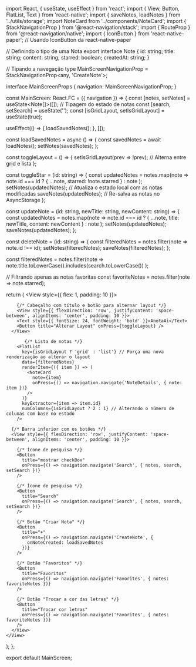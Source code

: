 import React, { useState, useEffect } from 'react';
import { View, Button, FlatList, Text } from 'react-native';
import { saveNotes, loadNotes } from '../utils/storage';
import NoteCard from '../components/NoteCard';
import { StackNavigationProp } from '@react-navigation/stack';
import { RouteProp } from '@react-navigation/native';
import { IconButton } from 'react-native-paper'; // Usando IconButton da react-native-paper

// Definindo o tipo de uma Nota
export interface Note {
  id: string;
  title: string;
  content: string;
  starred: boolean;
  createdAt: string;
}

// Tipando a navegação
type MainScreenNavigationProp = StackNavigationProp<any, 'CreateNote'>;

interface MainScreenProps {
  navigation: MainScreenNavigationProp;
}

const MainScreen: React.FC<MainScreenProps> = ({ navigation }) => {
  const [notes, setNotes] = useState<Note[]>([]); // Tipagem do estado de notas
  const [search, setSearch] = useState('');
  const [isGridLayout, setIsGridLayout] = useState(true);

  useEffect(() => {
    loadSavedNotes();
  }, []);

  const loadSavedNotes = async () => {
    const savedNotes = await loadNotes();
    setNotes(savedNotes);
  };

  const toggleLayout = () => {
    setIsGridLayout(prev => !prev); // Alterna entre grid e lista
  };

  const toggleStar = (id: string) => {
    const updatedNotes = notes.map(note =>
      note.id === id ? { ...note, starred: !note.starred } : note
    );
    setNotes(updatedNotes);  // Atualiza o estado local com as notas modificadas
    saveNotes(updatedNotes); // Re-salva as notas no AsyncStorage
  };

  const updateNote = (id: string, newTitle: string, newContent: string) => {
    const updatedNotes = notes.map(note =>
      note.id === id ? { ...note, title: newTitle, content: newContent } : note
    );
    setNotes(updatedNotes);
    saveNotes(updatedNotes);
  };

  const deleteNote = (id: string) => {
    const filteredNotes = notes.filter(note => note.id !== id);
    setNotes(filteredNotes);
    saveNotes(filteredNotes);
  };

  const filteredNotes = notes.filter(note =>
    note.title.toLowerCase().includes(search.toLowerCase())
  );

  // Filtrando apenas as notas favoritas
  const favoriteNotes = notes.filter(note => note.starred);

  return (
    <View style={{ flex: 1, padding: 10 }}>

        {/* Cabeçalho com título e botão para alternar layout */}
        <View style={{ flexDirection: 'row', justifyContent: 'space-between', alignItems: 'center', padding: 10 }}>
        <Text style={{ fontSize: 24, fontWeight: 'bold' }}>AnotaAi</Text>
        <Button title="Alterar Layout" onPress={toggleLayout} />
      </View>

           {/* Lista de notas */}
        <FlatList
          key={isGridLayout ? 'grid' : 'list'} // Força uma nova renderização ao alterar o layout
          data={filteredNotes}
          renderItem={({ item }) => (
            <NoteCard
              note={item}
              onPress={() => navigation.navigate('NoteDetails', { note: item })}
            />
          )}
          keyExtractor={item => item.id}
          numColumns={isGridLayout ? 2 : 1} // Alterando o número de colunas com base no estado
        />

      {/* Barra inferior com os botões */}
      <View style={{ flexDirection: 'row', justifyContent: 'space-between', alignItems: 'center', padding: 10 }}>
        
        {/* Ícone de pesquisa */}
        <Button
          title="mostrar checkBox"
          onPress={() => navigation.navigate('Search', { notes, search, setSearch })}
        />
        
        {/* Ícone de pesquisa */}
        <Button
          title="Search"
          onPress={() => navigation.navigate('Search', { notes, search, setSearch })}
        />

        {/* Botão "Criar Nota" */}
        <Button
          title="+"
          onPress={() => navigation.navigate('CreateNote', { 
            onNoteCreated: loadSavedNotes 
          })}
        />

        {/* Botão "Favoritos" */}
        <Button
          title="Favoritos"
          onPress={() => navigation.navigate('Favorites', { notes: favoriteNotes })}
        />

        {/* Botão "Trocar a cor das letras" */}
        <Button
          title="Trocar cor letras"
          onPress={() => navigation.navigate('Favorites', { notes: favoriteNotes })}
        />
      </View>
    </View>
  );
};

export default MainScreen;
